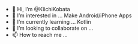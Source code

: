 - 👋 Hi, I’m @KiichiKobata
- 👀 I’m interested in ... Make Android/iPhone Apps
- 🌱 I’m currently learning ... Kotlin
- 💞️ I’m looking to collaborate on ...
- 📫 How to reach me ...

<!---
KiichiKobata/KiichiKobata is a ✨ special ✨ repository because its `README.md` (this file) appears on your GitHub profile.
You can click the Preview link to take a look at your changes.
--->
